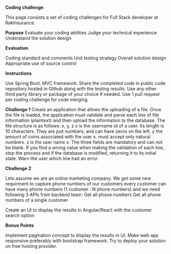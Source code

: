 **Coding challenge**

This page consists a set of coding challenges for Full Stack developer at RakInsurance.

**Purpose**
Evaluate your coding abilities
Judge your technical experience
Understand the solution design

**Evaluation**

Coding standard and comments
Unit testing strategy
Overall solution design
Appropriate use of source control

**Instructions**

Use Spring Boot, MVC framework.
Share the completed code in public code repository hosted in Github along with the testing results.
Use any other third party library or package of your choice if needed.
Use 1 pull request per coding challenge for code merging.


**Challenge 1**
Create an application that allows the uploading of a file. Once the file is loaded, the application must validate and parse each line of file information (plaintext) and then upload the information to the database. The file structure is as follows:
x, y, z
x is the username id of a user. Its length is 10 characters. They are just numbers, and can have zeros on the left.
y the amount of coins associated with the user x. must accept only natural numbers.
z is the user name x.
The three fields are mandatory and can not be blank. If you find a wrong value when making the validation of each line, stop the process and if the database is modified, returning it to its initial state. Warn the user which line had an error.

**Challenge 2**

Lets assume we are an online marketing company. We got some new requirment to capture phone numbers of our customers every customer can have many phone numbers (1 customer : N phone numbers) and we need following 3 APIs from backend team:
Get all phone numbers
Get all phone numbers of a single customer

Create an UI to display the results in Angular/React with the customer search option 

**Bonus Points**

Implement pagination concept to display the results in UI.
Make web app responsive preferably with bootstrap framework.
Try to deploy your solution on free hosting provider.
